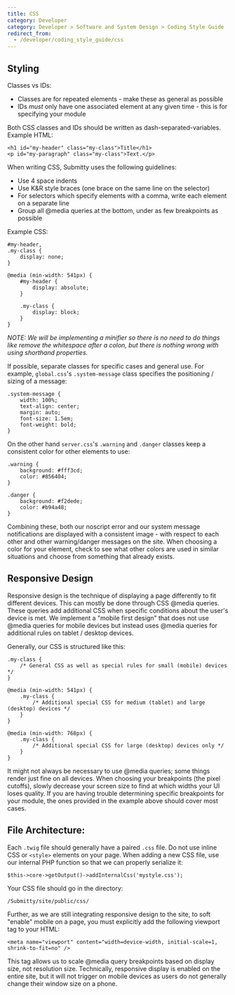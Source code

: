 ```yaml
---
title: CSS
category: Developer
category: Developer > Software and System Design > Coding Style Guide
redirect_from:
  - /developer/coding_style_guide/css
---
```


## Styling

Classes vs IDs:
* Classes are for repeated elements - make these as general as possible
* IDs *must* only have one associated element at any given time - this is for specifying your module

Both CSS classes and IDs should be written as dash-separated-variables. 
Example HTML:
```
<h1 id="my-header" class="my-class">Title</h1>
<p id="my-paragraph" class="my-class">Text.</p>
```

When writing CSS, Submitty uses the following guidelines:
* Use 4 space indents
* Use K&R style braces (one brace on the same line on the selector)
* For selectors which specify elements with a comma, write each element on a separate line
* Group all @media queries at the bottom, under as few breakpoints as possible

Example CSS:
```
#my-header,
.my-class {
    display: none;
}

@media (min-width: 541px) {
    #my-header {
        display: absolute;
    }

    .my-class {
        display: block;
    }
}
```

_NOTE: We will be implementing a minifier so there is no need to do things like remove the whitespace
after a colon, but there is nothing wrong with using shorthand properties._

If possible, separate classes for specific cases and general use. For example, `global.css`'s
`.system-message` class specifies the positioning / sizing of a message:
```
.system-message {
    width: 100%;
    text-align: center;
    margin: auto;
    font-size: 1.5em;
    font-weight: bold;
}
```
On the other hand `server.css`'s `.warning` and `.danger` classes keep a consistent color for other elements to use:
```
.warning {
    background: #fff3cd;
    color: #856404;
}

.danger {
    background: #f2dede;
    color: #b94a48;
}
```

Combining these, both our noscript error and our system message notifications are displayed with a consistent
image - with respect to each other and other warning/danger messages on the site. When choosing a color for 
your element, check to see what other colors are used in similar situations and choose from something that
already exists.

## Responsive Design

Responsive design is the technique of displaying a page differently to fit different devices. This can
mostly be done through CSS @media queries. These queries add additional CSS when specific conditions
about the user's device is met. We implement a "mobile first design" that does not use @media queries for
mobile devices but instead uses @media queries for additional rules on tablet / desktop devices. 

Generally, our CSS is structured like this:
```
.my-class {
    /* General CSS as well as special rules for small (mobile) devices */
}

@media (min-width: 541px) {
    .my-class {
        /* Additional special CSS for medium (tablet) and large (desktop) devices */
    }
}

@media (min-width: 768px) {
    .my-class {
        /* Additional special CSS for large (desktop) devices only */
    }
}
```

It might not always be necessary to use @media queries; some things render just fine on all devices.
When choosing your breakpoints (the pixel cutoffs), slowly decrease your screen size to find at which
widths your UI loses quality. If you are having trouble determining specific breakpoints for your module, 
the ones provided in the example above should cover most cases.

## File Architecture:

Each `.twig` file should generally have a paired `.css` file. Do not use inline CSS or `<style>` elements
on your page. When adding a new CSS file, use our internal PHP function so that we can properly serialize it:
```
$this->core->getOutput()->addInternalCss('mystyle.css');
```
Your CSS file should go in the directory:
```
/Submitty/site/public/css/
```

Further, as we are still integrating responsive design to the site, to soft "enable" mobile on
a page, you must explicitly add the following viewport tag to your HTML:
```
<meta name="viewport" content="width=device-width, initial-scale=1, shrink-to-fit=no" />
```
This tag allows us to scale @media query breakpoints based on display size, not resolution size. 
Technically, responsive display is enabled on the entire site, but it will not trigger on mobile 
devices as users do not generally change their window size on a phone.